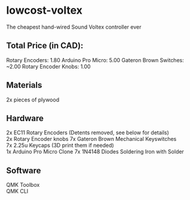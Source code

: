 # lowcost-voltex
The cheapest hand-wired Sound Voltex controller ever

## Total Price (in CAD):  
Rotary Encoders: 1.80
Arduino Pro Micro: 5.00
Gateron Brown Switches: ~2.00
Rotary Encoder Knobs: 1.00


## Materials
2x pieces of plywood


## Hardware

2x EC11 Rotary Encoders (Detents removed, see below for details)  
2x Rotary Encoder knobs
7x Gateron Brown Mechanical Keyswitches  
7x 2.25u Keycaps (3D print them if needed)  
1x Arduino Pro Micro Clone
7x 1N4148 Diodes
Soldering Iron with Solder


## Software
QMK Toolbox  
QMK CLI
